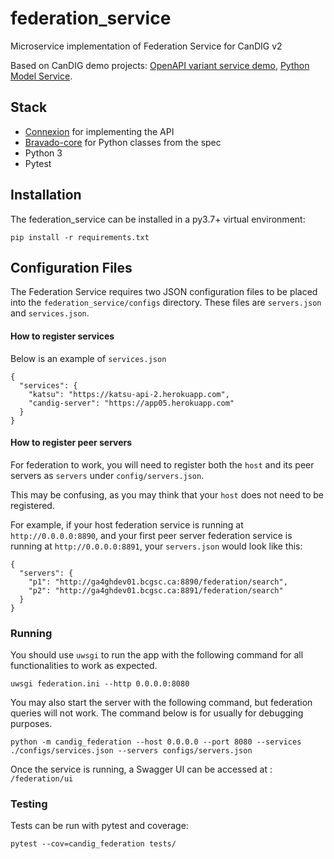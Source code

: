 # federation_service
Microservice implementation of Federation Service for CanDIG v2

Based on CanDIG demo projects: [OpenAPI variant service demo](https://github.com/ljdursi/openapi_calls_example), [Python Model Service](https://github.com/CanDIG/python_model_service).


## Stack

- [Connexion](https://github.com/zalando/connexion) for implementing the API
- [Bravado-core](https://github.com/Yelp/bravado-core) for Python classes from the spec
- Python 3
- Pytest

## Installation

The federation_service can be installed in a py3.7+ virtual environment:

```
pip install -r requirements.txt
```

## Configuration Files

The Federation Service requires two JSON configuration files to be placed into the `federation_service/configs` directory. 
These files are `servers.json` and `services.json`.

#### How to register services

Below is an example of `services.json`

```
{
  "services": {
    "katsu": "https://katsu-api-2.herokuapp.com",
    "candig-server": "https://app05.herokuapp.com"
  }
}
```

#### How to register peer servers

For federation to work, you will need to register both the `host` and its peer servers as `servers` under `config/servers.json`.

This may be confusing, as you may think that your `host` does not need to be registered.

For example, if your host federation service is running at `http://0.0.0.0:8890`, and your first 
peer server federation service is running at `http://0.0.0.0:8891`, your `servers.json` would look like this:

```
{
  "servers": {
    "p1": "http://ga4ghdev01.bcgsc.ca:8890/federation/search",
    "p2": "http://ga4ghdev01.bcgsc.ca:8891/federation/search"
  }
}
```

### Running

You should use `uwsgi` to run the app with the following command for all functionalities to work as expected.

```
uwsgi federation.ini --http 0.0.0.0:8080
```

You may also start the server with the following command, but federation queries will not work. The command below is for usually for debugging purposes.

```
python -m candig_federation --host 0.0.0.0 --port 8080 --services ./configs/services.json --servers configs/servers.json
```

Once the service is running, a Swagger UI can be accessed at : `/federation/ui`


### Testing

Tests can be run with pytest and coverage:

```pytest --cov=candig_federation tests/```
